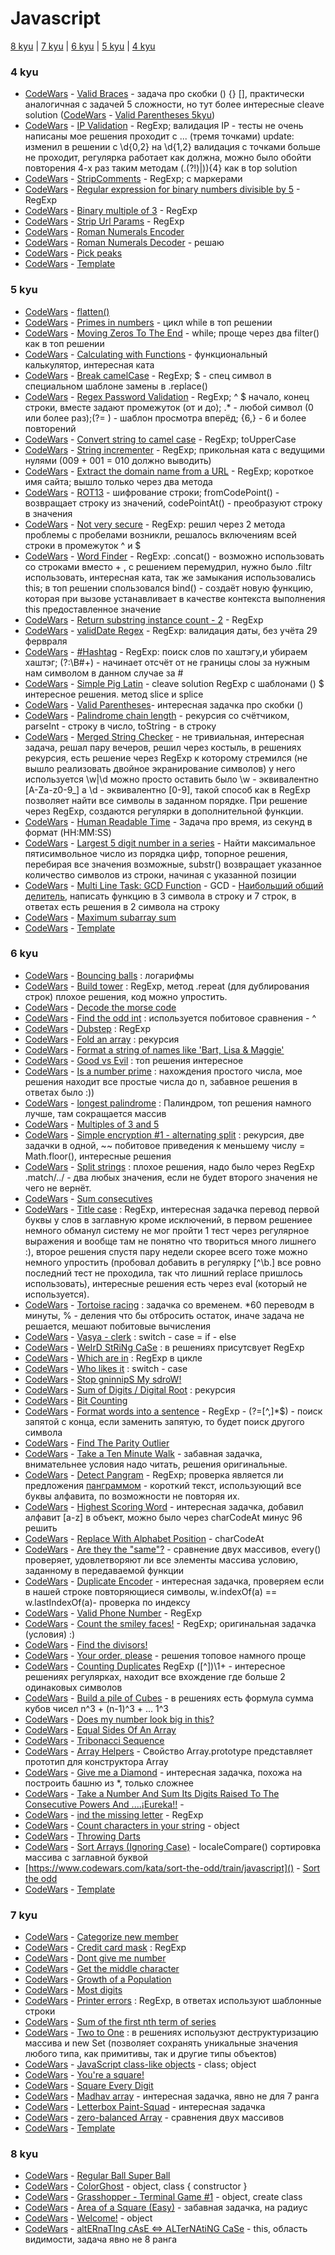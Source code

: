 # Javascript

[8 kyu](#8kyu) | [7 kyu](#7kyu) | [6 kyu](#6kyu) | [5 kyu](#5kyu) | [4 kyu](#4kyu)


### <a name="4kyu">4 kyu</a>
* [CodeWars](https://www.codewars.com/kata/valid-braces/train/javascript) - [Valid Braces](4kyu/ValidBraces.js) - задача про скобки () {} [], практически аналогичная с задачей 5 сложности, но тут более интересные cleave solution ([CodeWars](https://www.codewars.com/kata/valid-parentheses/train/javascript) - [Valid Parentheses 5kyu](5kyu/ValidParentheses.js))
* [CodeWars](https://www.codewars.com/kata/ip-validation/train/javascript) - [IP Validation](4kyu/IPValidation.js) - RegExp; валидация IP - тесты не очень написаны мое решения проходит с ... (тремя точками) update: изменил в решении с \d{0,2} на \d{1,2} валидация с точками больше не проходит, регулярка работает как должна, можно было обойти повторения 4-х раз таким методам (\.(?!$)|$)){4} как в top solution
* [CodeWars](https://www.codewars.com/kata/strip-comments/train/javascript) - [StripComments](4kyu/StripComments.js) - RegExp; с маркерами
* [CodeWars](https://www.codewars.com/kata/regular-expression-for-binary-numbers-divisible-by-5/train/javascript) - [Regular expression for binary numbers divisible by 5](4kyu/RegularExpressionForBinaryNumbersDivisibleBy5.js) - RegExp 
* [CodeWars](https://www.codewars.com/kata/54de279df565808f8b00126a) - [Binary multiple of 3](4kyu/BinaryMultipleOf3.js) - RegExp
* [CodeWars](https://www.codewars.com/kata/strip-url-params/train/javascript) - [Strip Url Params](4kyu/StripUrlParams.js) - RegExp
* [CodeWars](https://www.codewars.com/kata/roman-numerals-encoder/train/javascript) - [Roman Numerals Encoder](4kyu/RomanNumeralsEncoder.js)
* [CodeWars](https://www.codewars.com/kata/roman-numerals-decoder/train/javascript) - [Roman Numerals Decoder](4kyu/RomanNumeralsDecoder.js) - решаю
* [CodeWars](http://www.codewars.com/kata/pick-peaks/train/javascript) - [Pick peaks](4kyu/PickPeaks.js)
* [CodeWars]() - [Template](4kyu/.Template.js)



### <a name="5kyu">5 kyu</a>
* [CodeWars](https://www.codewars.com/kata/513fa1d75e4297ba38000003) - [flatten()](5kyu/flatten().js)
* [CodeWars](https://www.codewars.com/kata/primes-in-numbers/train/javascript) - [Primes in numbers](5kyu/PrimesInNumbers.js) - цикл while в топ решении 
* [CodeWars](https://www.codewars.com/kata/moving-zeros-to-the-end/train/javascript) - [Moving Zeros To The End](5kyu/MovingZerosToTheEnd.js) - while; проще через два filter() как в топ решении
* [CodeWars](https://www.codewars.com/kata/calculating-with-functions/train/javascript) - [Calculating with Functions](5kyu/CalculatingWithFunctions.js) - функциональный калькулятор, интересная ката
* [CodeWars](https://www.codewars.com/kata/break-camelcase/train/javascript) - [Break camelCase](5kyu/BreakCamelCase.js) - RegExp; $ - спец символ в специальном шаблоне замены в .replace()
* [CodeWars](https://www.codewars.com/kata/regex-password-validation/train/javascript) - [Regex Password Validation](5kyu/RegexPasswordValidation.js) - RegExp; ^ $ начало, конец строки, вместе задают промежуток (от и до); .* - любой символ (0 или более раз);(?= ) - шаблон просмотра вперёд; {6,} - 6 и более повторений
* [CodeWars](https://www.codewars.com/kata/convert-string-to-camel-case/train/javascript) - [Convert string to camel case](5kyu/ConvertStringToCamelCase.js) - RegExp; toUpperCase
* [CodeWars](https://www.codewars.com/kata/string-incrementer/train/javascript) - [String incrementer](5kyu/StringIncrementer.js) - RegExp; прикольная ката с ведущими нулями (009 + 001 = 010 должно выводить)  
* [CodeWars](https://www.codewars.com/kata/extract-the-domain-name-from-a-url-1/train/javascript) - [Extract the domain name from a URL](5kyu/ExtractTheDomainNameFromAURL.js) - RegExp; короткое имя сайта; вышло только через два метода
* [CodeWars](https://www.codewars.com/kata/rot13/train/javascript) - [ROT13](5kyu/ROT13.js) - шифрование строки; fromCodePoint() - возвращает строку из значений, codePointAt() - преобразуют строку в значения
* [CodeWars](https://www.codewars.com/kata/not-very-secure/train/javascript) - [Not very secure](5kyu/NotVerySecure.js) - RegExp: решил через 2 метода проблемы с пробелами возникли, решалось включениям всей строки  в промежуток ^  и $  
* [CodeWars](https://www.codewars.com/kata/word-finder/train/javascript) - [Word Finder](5kyu/WordFinder.js) - RegExp:  .concat() - возможно использовать со строками вместо + , с решением перемудрил, нужно было .filtr использовать, интересная ката, так же замыкания использовались this; в топ решении спользовался bind() -  создаёт новую функцию, которая при вызове устанавливает в качестве контекста выполнения this предоставленное значение
* [CodeWars](https://www.codewars.com/kata/return-substring-instance-count-2/train/javascript) - [Return substring instance count - 2](5kyu/ReturnSubstringInstanceCount-2.js) - RegExp
* [CodeWars](https://www.codewars.com/kata/validdate-regex/train/javascript) - [validDate Regex](5kyu/validDateRegex.js) - RegExp: валидация даты, без учёта 29 фервраля
* [CodeWars](https://www.codewars.com/kata/number-hashtag/train/javascript) - [#Hashtag](5kyu/%23Hashtag.js) - RegExp: поиск слов по хаштэгу,и убираем хаштэг; (?:\B#+) - начинает отсчёт от не границы слоы за нужным нам символом в данном случае за # 
* [CodeWars](https://www.codewars.com/kata/simple-pig-latin/train/javascript) - [Simple Pig Latin](5kyu/SimplePigLatin.js) - cleave solution RegExp с шаблонами () $ интересное решения. метод slice и splice
* [CodeWars](https://www.codewars.com/kata/valid-parentheses/train/javascript) - [Valid Parentheses](5kyu/ValidParentheses.js)- интересная задачка про скобки () 
* [CodeWars](https://www.codewars.com/kata/palindrome-chain-length) - [Palindrome chain length](5kyu/PalindromeChainLength.js) - рекурсия со счётчиком, parseInt - строку в число, toString - в строку
* [CodeWars](https://www.codewars.com/kata/merged-string-checker/train/javascript) - [Merged String Checker](5kyu/MergedStringChecker.js) - не тривиальная, интересная задача, решал пару вечеров, решил через костыль, в решениях рекурсия, есть решение через RegExp к которому стремился (не вышло реализовать двойное экранирование символов) у него используется \w|\d можно просто оставить было \w - эквивалентно [A-Za-z0-9_] а \d - эквивалентно [0-9], такой способ как в RegExp позволяет найти все символы в заданном порядке.  При решение через RegExp, создаются регулярки в дополнительной функции.
* [CodeWars](https://www.codewars.com/kata/human-readable-time/train/javascript) - [Human Readable Time](5kyu/HumanReadableTime.js) - Задача про время, из секунд в формат (HH:MM:SS)
* [CodeWars](https://www.codewars.com/kata/largest-5-digit-number-in-a-series/train/javascript) - [Largest 5 digit number in a series](5kyu/Largest5DigitNumberInASeries.js) - Найти максимальное пятисимвольное число из порядка цифр, топорное решения, перебирая все значения возможные, substr() возвращает указанное количество символов из строки, начиная с указанной позиции
* [CodeWars](https://www.codewars.com/kata/multi-line-task-gcd-function/train/javascript) - [Multi Line Task: GCD Function](5kyu/MultiLineTaskGCDFunction.js) - GCD - [Наибольший общий делитель](https://ru.wikipedia.org/wiki/%D0%9D%D0%B0%D0%B8%D0%B1%D0%BE%D0%BB%D1%8C%D1%88%D0%B8%D0%B9_%D0%BE%D0%B1%D1%89%D0%B8%D0%B9_%D0%B4%D0%B5%D0%BB%D0%B8%D1%82%D0%B5%D0%BB%D1%8C), написать функцию в 3 символа в строку и 7 строк, в ответах есть решения в 2 символа на строку
* [CodeWars](http://www.codewars.com/kata/maximum-subarray-sum/train/javascript) - [Maximum subarray sum](5kyu/MaximumSubarraySum.js)
* [CodeWars]() - [Template](5kyu/.Template.js)

### <a name="6kyu">6 kyu</a>
* [CodeWars](https://www.codewars.com/kata/bouncing-balls/train/javascript) - [Bouncing balls](6kyu/BouncingBalls.js) : логарифмы
* [CodeWars](https://www.codewars.com/kata/build-tower/train/javascript) - [Build tower](6kyu/BuildTower.js) : RegExp, метод .repeat (для дублирования строк) плохое решения, код можно упростить.
* [CodeWars](https://www.codewars.com/kata/decode-the-morse-code/train/javascript) - [Decode the morse code](6kyu/DecodeTheMorseCode.js) 
* [CodeWars](https://www.codewars.com/kata/find-the-odd-int/train/javascript) - [Find the odd int](6kyu/FindTheOddInt.js) : используется побитовое сравнения - ^ 
* [CodeWars](https://www.codewars.com/kata/dubstep/javascript) - [Dubstep](6kyu/Dubstep.js) : RegExp 
* [CodeWars](https://www.codewars.com/kata/57ea70aa5500adfe8a000110) - [Fold an array](6kyu/FoldAnArray.js) : рекурсия 
* [CodeWars](https://www.codewars.com/kata/format-a-string-of-names-like-bart-lisa-and-maggie/train/javascript) - [Format a string of names like 'Bart, Lisa & Maggie'](6kyu/FormatAStringOfMamesLike'Bart,Lisa&Maggie'.js)
* [CodeWars](https://www.codewars.com/kata/52761ee4cffbc69732000738) - [Good vs Evil](6kyu/GoodVsEvil.js) : топ решения интересное
* [CodeWars](https://www.codewars.com/kata/is-a-number-prime/train/javascript) - [Is a number prime](6kyu/IsANumberPrime.js) : нахождения простого числа, мое решения находит все простые числа до n, забавное решения в ответах было :))
* [CodeWars](https://www.codewars.com/kata/longest-palindrome/javascript) - [longest palindrome](6kyu/longestPalindrome.js) : Палиндром, топ решения намного лучше, там сокращается массив
* [CodeWars](https://www.codewars.com/kata/multiples-of-3-and-5/train/javascript) - [Multiples of 3 and 5](6kyu/MultiplesOf3And5.js)
* [CodeWars](https://www.codewars.com/kata/simple-encryption-number-1-alternating-split/train/javascript) - [Simple encryption #1 - alternating split](6kyu/SimpleEncryption%231-AlternatingSplit.js) : рекурсия, две задачки в одной, ~~ побитовое приведения к меньшему числу = Math.floor(), интересные решения 
* [CodeWars](https://www.codewars.com/kata/split-strings/train/javascript) - [Split strings](6kyu/SplitStrings.js) : плохое решения, надо было через RegExp .match/../ - два любых значения, если не будет второго значения не чего не вернёт.
* [CodeWars](https://www.codewars.com/kata/sum-consecutives/train/javascript) - [Sum consecutives](6kyu/SumConsecutives.js)
* [CodeWars](https://www.codewars.com/kata/title-case/javascript) - [Title case](6kyu/TitleCase.js) : RegExp, интересная задачка перевод первой буквы у слов в заглавную кроме исключений, в первом решениее немного обманул систему не мог пройти 1 тест через регулярное выражения и вообще там не понятно что твориться много лишнего :), второе решения спустя пару недели скорее всего тоже можно немного упростить (пробовал добавить в регулярку [^\b.] все ровно последний тест не проходила, так что лишний replace пришлось использовать), интересные решения есть через eval (который не используется). 
* [CodeWars](https://www.codewars.com/kata/tortoise-racing/javascript) - [Tortoise racing](6kyu/TortoiseRacing.js) : задачка со временем. *60 переводм в минуты, % - деления что бы отбросить остаток, иначе задача не решается, мешают побитовые вычисления 
* [CodeWars](https://www.codewars.com/kata/vasya-clerk/train/javascript) - [Vasya - clerk](6kyu/Vasya-Clerk.js) : switch - case = if - else
* [CodeWars](https://www.codewars.com/kata/weird-string-case/train/javascript) - [WeIrD StRiNg CaSe](6kyu/WeIrDStRiNgCaSe.js) : в решениях присутсвует RegExp
* [CodeWars](https://www.codewars.com/kata/550554fd08b86f84fe000a58) - [Which are in](6kyu/WhichAreIn.js) : RegExp в цикле
* [CodeWars](https://www.codewars.com/kata/weird-string-case/train/javascript) - [Who likes it](6kyu/WhoLikesIt.js) : switch - case
* [CodeWars](https://www.codewars.com/kata/stop-gninnips-my-sdrow/train/javascript) - [Stop gninnipS My sdroW!](6kyu/StopGninnipSMySdroW!.js)
* [CodeWars](https://www.codewars.com/kata/sum-of-digits-slash-digital-root/train/javascript) - [Sum of Digits / Digital Root](6kyu/SumOfDigitsDigitalRoot.js) : рекурсия
* [CodeWars](https://www.codewars.com/kata/bit-counting/train/javascript) - [Bit Counting](6kyu/BitCounting.js)
* [CodeWars](https://www.codewars.com/kata/format-words-into-a-sentence/train/javascript) - [Format words into a sentence](6kyu/FormatWordsIntoASentence.js) - RegExp - (?=[^,]*$) - поиск запятой с конца, если заменить запятую, то будет поиск другого символа
* [CodeWars](https://www.codewars.com/kata/find-the-parity-outlier/train/javascript) - [Find The Parity Outlier](6kyu/FindTheParityOutlier.js)
* [CodeWars](https://www.codewars.com/kata/take-a-ten-minute-walk/train/javascript) - [Take a Ten Minute Walk](6kyu/TakeaTenMinuteWalk.js) - забавная задачка, внимательнее условия надо читать, решения оригинальные.
* [CodeWars](https://www.codewars.com/kata/detect-pangram/train/javascript) - [Detect Pangram](6kyu/DetectPangram.js) - RegExp; проверка является ли предложения [панграммом](https://ru.wikipedia.org/wiki/%D0%9F%D0%B0%D0%BD%D0%B3%D1%80%D0%B0%D0%BC%D0%BC%D0%B0) - короткий текст, использующий все  буквы алфавита, по возможности не повторяя их.
* [CodeWars](https://www.codewars.com/kata/highest-scoring-word/train/javascript) - [Highest Scoring Word](6kyu/HighestScoringWord.js) - интересная задачка, добавил алфавит [a-z] в объект, можно было через charCodeAt минус 96 решить
* [CodeWars](https://www.codewars.com/kata/replace-with-alphabet-position/train/javascript) - [Replace With Alphabet Position](6kyu/ReplaceWithAlphabetPosition.js) - charCodeAt
* [CodeWars](https://www.codewars.com/kata/are-they-the-same/train/javascript) - [Are they the "same"?](6kyu/AreTheyThesame.js) - сравнение двух массивов, every() проверяет, удовлетворяют ли все элементы массива условию, заданному в передаваемой функции
* [CodeWars](https://www.codewars.com/kata/duplicate-encoder/train/javascript) - [Duplicate Encoder](6kyu/DuplicateEncoder.js) - интересная задачка, проверяем если в нашей строке повторяющиеся символы, w.indexOf(a) == w.lastIndexOf(a)- проверка по индексу
* [CodeWars](https://www.codewars.com/kata/valid-phone-number/train/javascript) - [Valid Phone Number](6kyu/ValidPhoneNumber.js) - RegExp 
* [CodeWars](https://www.codewars.com/kata/count-the-smiley-faces/train/javascript) - [Count the smiley faces!](6kyu/CountTheSmileyFaces!.js) - RegExp; оригинальная задачка (условия) :)
* [CodeWars](https://www.codewars.com/kata/find-the-divisors/train/javascript) - [Find the divisors!](6kyu/FindTheDivisors!.js) 
* [CodeWars](https://www.codewars.com/kata/your-order-please/train/javascript) - [Your order, please](6kyu/YourOrderPlease.js) - решения топовое намного проще
* [CodeWars](https://www.codewars.com/kata/counting-duplicates/train/javascript) - [Counting Duplicates](6kyu/CountingDuplicates.js) RegExp ([^])\1+ - интересное решениях регулярках, находит все вхождение где больше 2 одинаковых символов
* [CodeWars](https://www.codewars.com/kata/build-a-pile-of-cubes/train/javascript) - [Build a pile of Cubes](6kyu/BuildAPileOfCubes.js) - в решениях есть формула сумма кубов чисел n^3 + (n-1)^3 + ... 1^3
* [CodeWars](https://www.codewars.com/kata/does-my-number-look-big-in-this/train/javascript) - [Does my number look big in this?](6kyu/DoesMyNumberLookBigInThis.js)
* [CodeWars](https://www.codewars.com/kata/equal-sides-of-an-array/train/javascript) - [Equal Sides Of An Array](6kyu/EqualSidesOfAnArray.js)
* [CodeWars](https://www.codewars.com/kata/tribonacci-sequence/train/javascript) - [Tribonacci Sequence](6kyu/TribonacciSequence.js)
* [CodeWars](https://www.codewars.com/kata/array-helpers/train/javascript) - [Array Helpers](6kyu/ArrayHelpers.js) - Свойство Array.prototype представляет прототип для конструктора Array
* [CodeWars](https://www.codewars.com/kata/give-me-a-diamond/train/javascript) - [Give me a Diamond](6kyu/GiveMeADiamond.js) - интересная задачка, похожа на построить башню из *, только сложнее
* [CodeWars](https://www.codewars.com/kata/take-a-number-and-sum-its-digits-raised-to-the-consecutive-powers-and-dot-dot-dot-eureka/train/javascript) - [Take a Number And Sum Its Digits Raised To The Consecutive Powers And ....¡Eureka!!](6kyu/TakeANumberAndSumItsDigitsRaisedToTheConsecutivePowersAnd¡Eureka.js) - 
* [CodeWars](https://www.codewars.com/kata/find-the-missing-letter/train/javascript) - [ind the missing letter](6kyu/IndTheMissingLetter.js) - RegExp
* [CodeWars](https://www.codewars.com/kata/count-characters-in-your-string/train/javascript) - [Count characters in your string](6kyu/CountCharactersInYourString.js) - object
* [CodeWars](https://www.codewars.com/kata/throwing-darts/train/javascript) - [Throwing Darts](6kyu/ThrowingDarts.js)
* [CodeWars](https://www.codewars.com/kata/sort-arrays-ignoring-case/train/javascript) - [Sort Arrays (Ignoring Case)](6kyu/SortArrays(IgnoringCase).js) - localeCompare() сортировка массива с заглавной буквой
* [https://www.codewars.com/kata/sort-the-odd/train/javascript]() - [Sort the odd](6kyu/SortTheOdd.js)
* [CodeWars]() - [Template](6kyu/.Template.js)


### <a name="7kyu">7 kyu</a>
* [CodeWars](https://www.codewars.com/kata/categorize-new-member/train/javascript) - [Categorize new member](7kyu/CategorizeNewMember.js)
* [CodeWars](https://www.codewars.com/kata/5412509bd436bd33920011bc) - [Credit card mask](7kyu/CreditCardMask.js) : RegExp
* [CodeWars](https://www.codewars.com/kata/5813d19765d81c592200001a) - [Dont give me number](7kyu/DontGiveMeNumber.js)
* [CodeWars](https://www.codewars.com/kata/get-the-middle-character/train/javascript) - [Get the middle character](7kyu/GetTheMiddleCharacter.js)
* [CodeWars](https://www.codewars.com/kata/growth-of-a-population/train/javascript) - [Growth of a Population](7kyu/GrowthOfAPopulation.js)
* [CodeWars](https://www.codewars.com/kata/most-digits/train/javascript) - [Most digits](7kyu/MostDigits.js)
* [CodeWars](https://www.codewars.com/kata/56541980fa08ab47a0000040) - [Printer errors](7kyu/PrinterErrors.js) : RegExp, в ответах используют шаблонные строки
* [CodeWars](https://www.codewars.com/kata/sum-of-the-first-nth-term-of-series/train/javascript) - [Sum of the first nth term of series](7kyu/SumOfTheFirstNthTermOfSeries.js)
* [CodeWars](https://www.codewars.com/kata/two-to-one/train/javascript) - [Two to One](7kyu/TwoToOne.js) : в решениях испольузют деструктуризацию массива и new Set (позволяет сохранять уникальные значения любого типа, как примитивы, так и другие типы объектов)
* [CodeWars](https://www.codewars.com/kata/javascript-class-like-objects/train/javascript) - [JavaScript class-like objects](7kyu/JavaScriptClass-likeObjects.js) - class; object
* [CodeWars](https://www.codewars.com/kata/youre-a-square/train/javascript) - [You're a square!](7kyu/YoureASquare.js)
* [CodeWars](https://www.codewars.com/kata/square-every-digit/train/javascript) - [Square Every Digit](7kyu/SquareEveryDigit.js)
* [CodeWars](https://www.codewars.com/kata/madhav-array/train/javascript) - [Madhav array](7kyu/MadhavArray.js) - интересная задачка, явно не для 7 ранга 
* [CodeWars](http://www.codewars.com/kata/letterbox-paint-squad/train/javascript) - [Letterbox Paint-Squad](7kyu/LetterboxPaint-Squad.js) - интересная задачка
* [CodeWars](http://www.codewars.com/kata/zero-balanced-array/train/javascript) - [zero-balanced Array](7kyu/ZeroBalancedArray.js) - сравнения двух массивов 
* [CodeWars]() - [Template](7kyu/.Template.js) 

### <a name="8kyu">8 kyu</a>
* [CodeWars](https://www.codewars.com/kata/regular-ball-super-ball/javascript) - [Regular Ball Super Ball](8kyu/RegularBallSuperBall.js)
* [CodeWars](https://www.codewars.com/kata/color-ghost/train/javascript) - [ColorGhost](8kyu/ColorGhost.js) - object, class { constructor } 
* [CodeWars](https://www.codewars.com/kata/grasshopper-terminal-game-number-1/train/javascript) - [Grasshopper - Terminal Game #1](8kyu/Grasshopper-TerminalGame1.js) - object, create class 
* [CodeWars](https://www.codewars.com/kata/area-of-a-square-easy/train/javascript) - [Area of a Square (Easy)](8kyu/AreaOfASquare(Easy).js) - забавная задачка, на радиус
* [CodeWars](https://www.codewars.com/kata/welcome/train/javascript) - [Welcome!](8kyu/Welcome!.js) - object
* [CodeWars](https://www.codewars.com/kata/alternating-case-%3C-equals-%3E-alternating-case/train/javascript) - [altERnaTIng cAsE <=> ALTerNAtiNG CaSe](8kyu/altERnaTIngcAsEALTerNAtiNGCaSe.js) - this, область видимости, задача явно не 8 ранга
